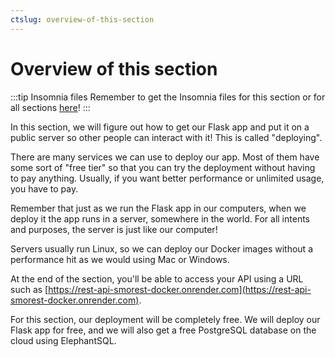 ```yaml
---
ctslug: overview-of-this-section
---
```


# Overview of this section

:::tip Insomnia files
Remember to get the Insomnia files for this section or for all sections [here](/insomnia-files/)!
:::

In this section, we will figure out how to get our Flask app and put it on a public server so other people can interact with it! This is called "deploying".

There are many services we can use to deploy our app. Most of them have some sort of "free tier" so that you can try the deployment without having to pay anything. Usually, if you want better performance or unlimited usage, you have to pay.

Remember that just as we run the Flask app in our computers, when we deploy it the app runs in a server, somewhere in the world. For all intents and purposes, the server is just like our computer!

Servers usually run Linux, so we can deploy our Docker images without a performance hit as we would using Mac or Windows.

At the end of the section, you'll be able to access your API using a URL such as [https://rest-api-smorest-docker.onrender.com](https://rest-api-smorest-docker.onrender.com).

For this section, our deployment will be completely free. We will deploy our Flask app for free, and we will also get a free PostgreSQL database on the cloud using ElephantSQL.

